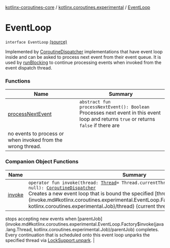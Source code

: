 [kotlinx-coroutines-core](../../index.md) / [kotlinx.coroutines.experimental](../index.md) / [EventLoop](.)

# EventLoop

`interface EventLoop` [(source)](http://github.com/kotlin/kotlinx.coroutines/tree/master/kotlinx-coroutines-core/src/main/kotlin/kotlinx/coroutines/experimental/EventLoop.kt#L29)

Implemented by [CoroutineDispatcher](../-coroutine-dispatcher/index.md) implementations that have event loop inside and can
be asked to process next event from their event queue. It is used by [runBlocking](../run-blocking.md) to
continue processing events when invoked from the event dispatch thread.

### Functions

| Name | Summary |
|---|---|
| [processNextEvent](process-next-event.md) | `abstract fun processNextEvent(): Boolean`<br>Processes next event in this event loop and returns `true` or returns `false` if there are
no events to process or when invoked from the wrong thread. |

### Companion Object Functions

| Name | Summary |
|---|---|
| [invoke](invoke.md) | `operator fun invoke(thread: `[`Thread`](http://docs.oracle.com/javase/6/docs/api/java/lang/Thread.html)` = Thread.currentThread(), parentJob: `[`Job`](../-job/index.md)`? = null): `[`CoroutineDispatcher`](../-coroutine-dispatcher/index.md)<br>Creates a new event loop that is bound the specified [thread](invoke.md#kotlinx.coroutines.experimental.EventLoop.Factory$invoke(java.lang.Thread, kotlinx.coroutines.experimental.Job)/thread) (current thread by default) and
stops accepting new events when [parentJob](invoke.md#kotlinx.coroutines.experimental.EventLoop.Factory$invoke(java.lang.Thread, kotlinx.coroutines.experimental.Job)/parentJob) completes. Every continuation that is scheduled
onto this event loop unparks the specified thread via [LockSupport.unpark](http://docs.oracle.com/javase/6/docs/api/java/util/concurrent/locks/LockSupport.html#unpark(java.lang.Thread)). |
